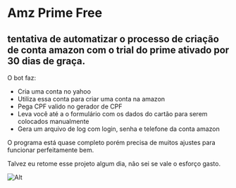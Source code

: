 # Amz Prime Free
## tentativa de automatizar o processo de criação de conta amazon com o trial do prime ativado por 30 dias de graça.

O bot faz: 
- Cria uma conta no yahoo
- Utiliza essa conta para criar uma conta na amazon
- Pega CPF valido no gerador de CPF
- Leva você até a o formulário com os dados do cartão para serem colocados manualmente
- Gera um arquivo de log com login, senha e telefone da conta amazon

O programa está quase completo porém precisa de muitos ajustes para funcionar perfeitamente bem.

Talvez eu retome esse projeto algum dia, não sei se vale o esforço gasto.

![Alt](https://i.imgur.com/pwqjwhN.png)